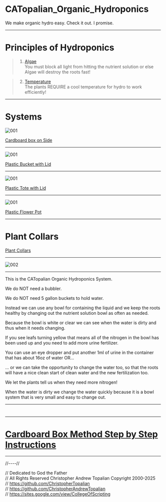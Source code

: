 # CATopalian_Organic_Hydroponics
We make organic hydro easy. Check it out. I promise.

---

# Principles of Hydroponics
> 1. [Algae](src/principles_of_hydroponics/algae/algae.md)  
> You must block all light from hitting the nutrient solution or else Algae will destroy the roots fast!

> 2. [Temperature](src/principles_of_hydroponics/temperature/temperature.md)  
> The plants REQUIRE a cool temperature for hydro to work efficiently!

---

# Systems

![001](src/method/cardboard_box/cardboard_box_on_side/textures/001.png)  

[Cardboard box on Side](src/method/cardboard_box/cardboard_box_on_side/cardboard_box_on_side.md)  

---

![001](src/method/plastic_bucket/plastic_bucket_with_lid/textures/001.png)  

[Plastic Bucket with Lid](src/method/plastic_bucket/plastic_bucket_with_lid/plastic_bucket_with_lid.md)  

---

![001](src/method/plastic_tote/plastic_tote_with_lid/textures/001.png)  

[Plastic Tote with Lid](src/method/plastic_tote/plastic_tote_with_lid/plastic_tote_with_lid.md)  

---

![001](src/method/plastic_flower_pot/textures/001.png)  

[Plastic Flower Pot](src/method/plastic_flower_pot/plastic_flower_pot.md)  

---

# Plant Collars
[Plant Collars](src/method/plant_collar/plant_collar.md)  

---

![002](src/method/cardboard_box/cardboard_box_on_side/textures/002.png)  

---

This is the CATopalian Organic Hydroponics System.

We do NOT need a bubbler.

We do NOT need 5 gallon buckets to hold water.

Instead we can use any bowl for containing the liquid and we keep the roots healthy by changing out the nutrient solution bowl as often as needed.

Because the bowl is white or clear we can see when the water is dirty and thus when it needs changing.

If you see leafs turning yellow that means all of the nitrogen in the bowl has been used up and you need to add more urine fertilizer.

You can use an eye dropper and put another 1ml of urine in the container that has about 16oz of water OR...

... or we can take the opportunity to change the water too, so that the roots will have a nice clean start of clean water and the new fertilization too.

We let the plants tell us when they need more nitrogen!

When the water is dirty we change the water quickly because it is a bowl system that is very small and easy to change out.

---

> # 

---

# [Cardboard Box Method Step by Step Instructions](src/step_by_step_instructions/cardboard_box_step_by_step.md)  

---

//----//

// Dedicated to God the Father  
// All Rights Reserved Christopher Andrew Topalian Copyright 2000-2025  
// https://github.com/ChristopherTopalian  
// https://github.com/ChristopherAndrewTopalian  
// https://sites.google.com/view/CollegeOfScripting  

